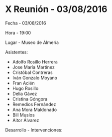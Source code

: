 # X Reunión - 03/08/2016

Fecha - 03/08/2016

Hora  - 19:00

Lugar - Museo de Almería

Asistentes:
* Adolfo Rosillo Herrera
* Jose María Martínez
* Cristóbal Contreras
* Iván Gonzalo Moyano
* Fran Acién
* Hugo Rosillo
* Delia Gávez
* Cristina Góngora
* Remedios Fernández
* Ana Mora Maldonado
* Bill Muslos
* Aitor Álvarez

Desarrollo - Intervenciones:


